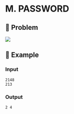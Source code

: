 # M. PASSWORD

## 📖 Problem

![](https://espresso.codeforces.com/228f3dccec5f82679bcdc7d1820cfa64538613c3.png)


## 🧠 Example

### Input

```text
2148
213
```

### Output

```text
2 4
```


